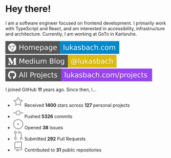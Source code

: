 # Hey there!

I am a software engineer focused on frontend development. I primarily work with TypeScript and React, and am interested in accessibility, infrastructure and architecture. Currently, I am working at GoTo in Karlsruhe.

[![Homepage](./icons/homepage.svg)](https://lukasbach.com)
[![Medium Blog](./icons/medium.svg)](https://medium.com/@lukasbach)
[![My Projects](./icons/projects.svg)](https://lukasbach.com/projects)

I joined GitHub **11** years ago. Since then, I...

- ![](./icons/star.svg) Received **1400** stars across **127** personal projects
- ![](./icons/commit.svg) Pushed **5326** commits
- ![](./icons/issues.svg) Opened **38** issues
- ![](./icons/pr.svg) Submitted **292** Pull Requests
- ![](./icons/repo.svg) Contributed to **31** public repositories
